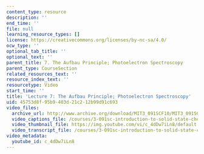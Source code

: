 ```yaml
---
content_type: resource
description: ''
end_time: ''
file: null
learning_resource_types: []
license: https://creativecommons.org/licenses/by-nc-sa/4.0/
ocw_type: ''
optional_tab_title: ''
optional_text: ''
parent_title: 7. The Aufbau Principle; Photoelectron Spectroscopy
parent_type: CourseSection
related_resources_text: ''
resource_index_text: ''
resourcetype: Video
start_time: ''
title: 'Lecture 7: The Aufbau Principle; Photoelectron Spectroscopy'
uid: 45753d8f-95b9-403d-21c2-12b99d91c693
video_files:
  archive_url: http://www.archive.org/download/MIT3_091SCF10/MIT3_091SCF10lec07_300k.mp4
  video_captions_file: /courses/3-091sc-introduction-to-solid-state-chemistry-fall-2010/9ca79d5f5f815544a80889600ddf6842_c_4dDw7iLn8.vtt
  video_thumbnail_file: https://img.youtube.com/vi/c_4dDw7iLn8/default.jpg
  video_transcript_file: /courses/3-091sc-introduction-to-solid-state-chemistry-fall-2010/fe9a67b0bb8fc4c0f0fc0e2daa76ca7e_c_4dDw7iLn8.pdf
video_metadata:
  youtube_id: c_4dDw7iLn8
---
```

